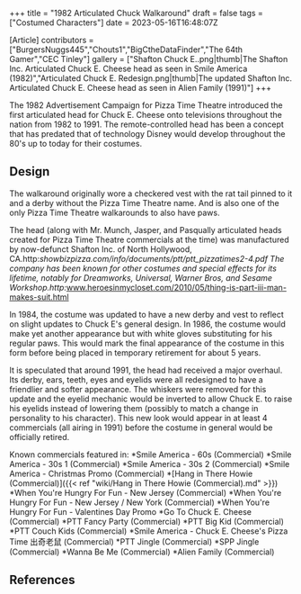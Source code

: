 +++
title = "1982 Articulated Chuck Walkaround"
draft = false
tags = ["Costumed Characters"]
date = 2023-05-16T16:48:07Z

[Article]
contributors = ["BurgersNuggs445","Chouts1","BigCtheDataFinder","The 64th Gamer","CEC Tinley"]
gallery = ["Shafton Chuck E..png|thumb|The Shafton Inc. Articulated Chuck E. Cheese head as seen in Smile America (1982)","Articulated Chuck E. Redesign.png|thumb|The updated Shafton Inc. Articulated Chuck E. Cheese head as seen in Alien Family (1991)"]
+++

The 1982 Advertisement Campaign for Pizza Time Theatre introduced the first articulated head for Chuck E. Cheese onto televisions throughout the nation from 1982 to 1991. The remote-controlled head has been a concept that has predated that of technology Disney would develop throughout the 80's up to today for their costumes.

<h2> Design </h2>
The walkaround originally wore a checkered vest with the rat tail pinned to it and a derby without the Pizza Time Theatre name. And is also one of the only Pizza Time Theatre walkarounds to also have paws.


The head (along with Mr. Munch, Jasper, and Pasqually articulated heads created for Pizza Time Theatre commercials at the time) was manufactured by now-defunct Shafton Inc. of North Hollywood, CA.<ref>http:<i>showbizpizza.com/info/documents/ptt/ptt_pizzatimes2-4.pdf</ref> The company has been known for other costumes and special effects for its lifetime, notably for Dreamworks, Universal, Warner Bros, and Sesame Workshop.<ref>http:</i>www.heroesinmycloset.com/2010/05/thing-is-part-iii-man-makes-suit.html</ref>


In 1984, the costume was updated to have a new derby and vest to reflect on slight updates to Chuck E's general design. In 1986, the costume would make yet another appearance but with white gloves substituting for his regular paws. This would mark the final appearance of the costume in this form before being placed in temporary retirement for about 5 years.


It is speculated that around 1991, the head had received a major overhaul. Its derby, ears, teeth, eyes and eyelids were all redesigned to have a friendlier and softer appearance. The whiskers were removed for this update and the eyelid mechanic would be inverted to allow Chuck E. to raise his eyelids instead of lowering them (possibly to match a change in personality to his character). This new look would appear in at least 4 commercials (all airing in 1991) before the costume in general would be officially retired.




Known commercials featured in:
*Smile America - 60s (Commercial)
*Smile America - 30s 1 (Commercial)
*Smile America - 30s 2 (Commercial)
*Smile America - Christmas Promo (Commercial)
*[Hang in There Howie (Commercial)]({{< ref "wiki/Hang in There Howie (Commercial).md" >}})
*When You're Hungry For Fun - New Jersey (Commercial)
*When You're Hungry For Fun - New Jersey / New York (Commercial)
*When You're Hungry For Fun - Valentines Day Promo
*Go To Chuck E. Cheese (Commercial)
*PTT Fancy Party (Commercial)
*PTT Big Kid (Commercial)
*PTT Couch Kids (Commercial)
*Smile America - Chuck E. Cheese's Pizza Time 出奇老鼠 (Commercial)
*PTT Jingle (Commercial)
*SPP Jingle (Commercial)
*Wanna Be Me (Commercial)
*Alien Family (Commercial)

<h2> References </h2>
<references />